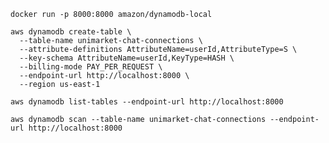 ```shell
docker run -p 8000:8000 amazon/dynamodb-local
```

```shell
aws dynamodb create-table \
  --table-name unimarket-chat-connections \
  --attribute-definitions AttributeName=userId,AttributeType=S \
  --key-schema AttributeName=userId,KeyType=HASH \
  --billing-mode PAY_PER_REQUEST \
  --endpoint-url http://localhost:8000 \
  --region us-east-1
```

```shell
aws dynamodb list-tables --endpoint-url http://localhost:8000
```

```shell
aws dynamodb scan --table-name unimarket-chat-connections --endpoint-url http://localhost:8000
```

```shell

```

```shell

```

```shell

```
